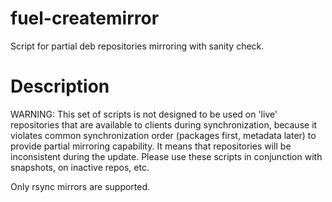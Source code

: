fuel-createmirror
=================

Script for partial deb repositories mirroring with sanity check.

# Description

WARNING: This set of scripts is not designed to be used on 'live' repositories
that are available to clients during synchronization, because it violates
common synchronization order (packages first, metadata later) to provide
partial mirroring capability. It means that repositories will be
inconsistent during the update. Please use these scripts in conjunction
with snapshots, on inactive repos, etc.

Only rsync mirrors are supported.

